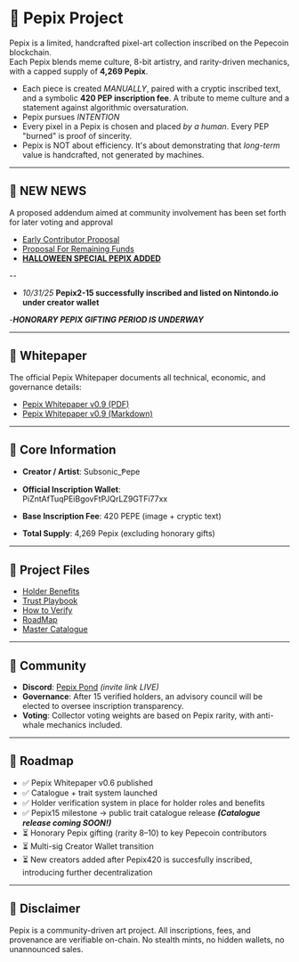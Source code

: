 # 🐸 Pepix Project

Pepix is a limited, handcrafted pixel-art collection inscribed on the Pepecoin blockchain.  
Each Pepix blends meme culture, 8-bit artistry, and rarity-driven mechanics, with a capped supply of **4,269 Pepix**.  

 - Each piece is created *MANUALLY*, paired with a cryptic inscribed text, and a symbolic **420 PEP inscription fee**. A tribute to meme culture and a statement against algorithmic oversaturation.
 - Pepix pursues *INTENTION*
 - Every pixel in a Pepix is chosen and placed *by a human*. Every PEP "burned" is proof of sincerity.
 - Pepix is NOT about efficiency. It's about demonstrating that *long-term* value is handcrafted, not generated by machines.

---

## 📢 NEW NEWS

A proposed addendum aimed at community involvement has been set forth for later voting and approval

- [Early Contributor Proposal](./EarlyCreatorProposal.md)
- [Proposal For Remaining Funds](./RemainingFundsProposal.md)
- [**HALLOWEEN SPECIAL PEPIX ADDED**](https://github.com/SubsonicPepe/Pepix/blob/main/PepixMasterCatalogue.md#pepix11)

--

- *10/31/25* **Pepix2-15 successfully inscribed and listed on Nintondo.io under creator wallet**

-***HONORARY PEPIX GIFTING PERIOD IS UNDERWAY***

---

## 📑 Whitepaper

The official Pepix Whitepaper documents all technical, economic, and governance details:  

- [Pepix Whitepaper v0.9 (PDF)](./Pepix_Whitepaper_v0.9.pdf)  
- [Pepix Whitepaper v0.9 (Markdown)](./Pepix_Whitepaper_v0.9.md)  

---

## 📜 Core Information

- **Creator / Artist**: Subsonic_Ᵽepe  
- **Official Inscription Wallet**:  
PiZntAfTuqPEiBgovFtPJQrLZ9GTFi77xx

- **Base Inscription Fee**: 420 PEPE (image + cryptic text)  
- **Total Supply**: 4,269 Pepix (excluding honorary gifts)  

---

## 📒 Project Files
  
- [Holder Benefits](./HolderBenefits.md)   
- [Trust Playbook](./Trust_Playbook.md)
- [How to Verify](./How-To-Verify.md)
- [RoadMap](./Roadmap.md)
- [Master Catalogue](./PepixMasterCatalogue.md)

---

## 🌱 Community

- **Discord**: [Pepix Pond](https://discord.gg/m3Fdw2a8) *(invite link LIVE)*  
- **Governance**: After 15 verified holders, an advisory council will be elected to oversee inscription transparency.  
- **Voting**: Collector voting weights are based on Pepix rarity, with anti-whale mechanics included.  

---

## 🔮 Roadmap

- ✅ Pepix Whitepaper v0.6 published  
- ✅ Catalogue + trait system launched
- ✅ Holder verification system in place for holder roles and benefits
- ✅ Pepix15 milestone → public trait catalogue release  ***(Catalogue release coming SOON!)***
- ⏳ Honorary Pepix gifting (rarity 8–10) to key Pepecoin contributors  
- ⏳ Multi-sig Creator Wallet transition
- ⏳ New creators added after Pepix420 is succesfully inscribed, introducing further decentralization

---

## 📌 Disclaimer

Pepix is a community-driven art project. All inscriptions, fees, and provenance are verifiable on-chain. No stealth mints, no hidden wallets, no unannounced sales.  
